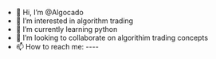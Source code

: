 - 👋 Hi, I’m @Algocado
- 👀 I’m interested in algorithm trading
- 🌱 I’m currently learning python
- 💞️ I’m looking to collaborate on algorithim trading concepts
- 📫 How to reach me: ----

<!---
Algocado/Algocado is a ✨ special ✨ repository because its `README.md` (this file) appears on your GitHub profile.
You can click the Preview link to take a look at your changes.
--->
